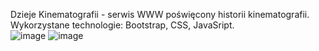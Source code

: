 Dzieje Kinematografii - serwis WWW poświęcony historii kinematografii. 
<br>
Wykorzystane technologie: Bootstrap, CSS, JavaSript.
<br>
![image](https://github.com/DarkoKa/Informatyka_w_PRL/assets/28714914/9f60f202-9414-4517-920f-1a3406510a35)
![image](https://github.com/DarkoKa/Informatyka_w_PRL/assets/28714914/9bc2d553-15e0-4bfc-ad1a-e2beb9a1d215)

